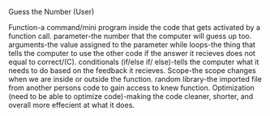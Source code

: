 Guess the Number (User)

Function-a command/mini program inside the code that gets activated by a function call. 
parameter-the number that the computer will guess up too. 
arguments-the value assigned to the parameter 
while loops-the thing that tells the computer to use the other code if the answer it recieves does not equal to correct/(C). 
conditionals (if/else if/ else)-tells the computer what it needs to do based on the feedback it recieves. 
Scope-the scope changes when we are inside or outside the function. 
random library-the imported file from another persons code to gain access to knew function. 
Optimization (need to be able to optimize code)-making the code cleaner, shorter, and overall more effecient at what it does.